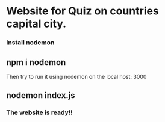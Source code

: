 # Website for Quiz on countries capital city.

<h3>Install nodemon</h3>
   <h2>npm i nodemon</h2>

  Then try to run it using nodemon on the local host: 3000
  <h2>nodemon index.js</h2>

  <h3>The website is ready!!<h3>
